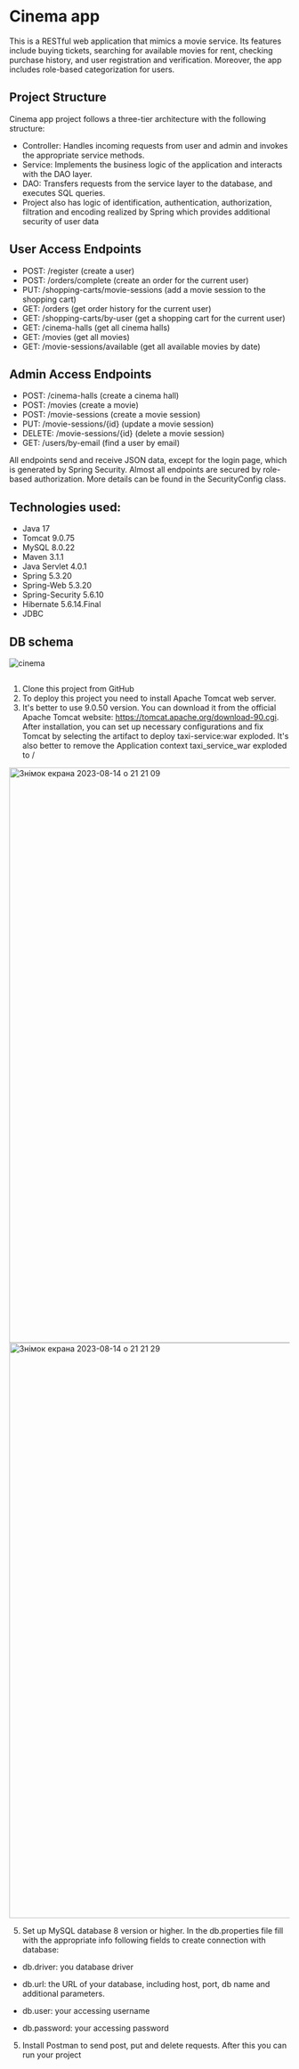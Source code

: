 # Cinema app
This is a RESTful web application that mimics a movie service. Its features include buying tickets, searching for available movies for rent, checking purchase history, and user registration and verification. Moreover, the app includes role-based categorization for users.

## Project Structure
Cinema app project follows a three-tier architecture with the following structure:

* Controller: Handles incoming requests from user and admin and invokes the appropriate service methods.
* Service: Implements the business logic of the application and interacts with the DAO layer.
* DAO: Transfers requests from the service layer to the database, and executes SQL queries.
* Project also has logic of identification, authentication, authorization, filtration and encoding realized by Spring which provides additional security of user data
## User Access Endpoints
* POST: /register (create a user)
* POST: /orders/complete (create an order for the current user)
* PUT: /shopping-carts/movie-sessions (add a movie session to the shopping cart)
* GET: /orders (get order history for the current user)
* GET: /shopping-carts/by-user (get a shopping cart for the current user)
* GET: /cinema-halls (get all cinema halls)
* GET: /movies (get all movies)
* GET: /movie-sessions/available (get all available movies by date)
## Admin Access Endpoints
*   POST: /cinema-halls (create a cinema hall)
*   POST: /movies (create a movie)
*   POST: /movie-sessions (create a movie session)
*   PUT: /movie-sessions/{id} (update a movie session)
*   DELETE: /movie-sessions/{id} (delete a movie session)
*   GET: /users/by-email (find a user by email)

 All endpoints send and receive JSON data, except for the login page, which is generated by Spring Security. Almost all endpoints are secured by role-based authorization. More details can be found in the SecurityConfig class.

## Technologies used:
* Java 17
* Tomcat 9.0.75
* MySQL 8.0.22
* Maven 3.1.1
* Java Servlet 4.0.1
* Spring 5.3.20
* Spring-Web 5.3.20
* Spring-Security 5.6.10
* Hibernate 5.6.14.Final
* JDBC

## DB schema
![cinema](https://github.com/vika-trach/my-cinema-app/assets/122274162/92ad1dd0-d07c-44b7-bea6-a054441a6524)
##
1. Clone this project from GitHub
2. To deploy this project you need to install Apache Tomcat web server.
3. It's better to use 9.0.50 version. You can download it from the official Apache Tomcat website: https://tomcat.apache.org/download-90.cgi. After installation, you can set up necessary configurations and fix Tomcat by selecting the artifact to deploy taxi-service:war exploded. It's also better to remove the Application context taxi_service_war exploded to /
<img width="1034" alt="Знімок екрана 2023-08-14 о 21 21 09" src="https://github.com/vika-trach/my-cinema-app/assets/122274162/847f0bdb-16b7-4694-808c-668436579cf2">

<img width="1034" alt="Знімок екрана 2023-08-14 о 21 21 29" src="https://github.com/vika-trach/my-cinema-app/assets/122274162/5b939b69-da6e-4c69-8f8d-3031bedf755d">

5. Set up MySQL database 8 version or higher. In the db.properties file fill with the appropriate info following fields to create connection with database:
* db.driver: you database driver

* db.url: the URL of your database, including host, port, db name and additional parameters.

* db.user: your accessing username

* db.password: your accessing password

5. Install Postman to send post, put and delete requests. After this you can run your project
